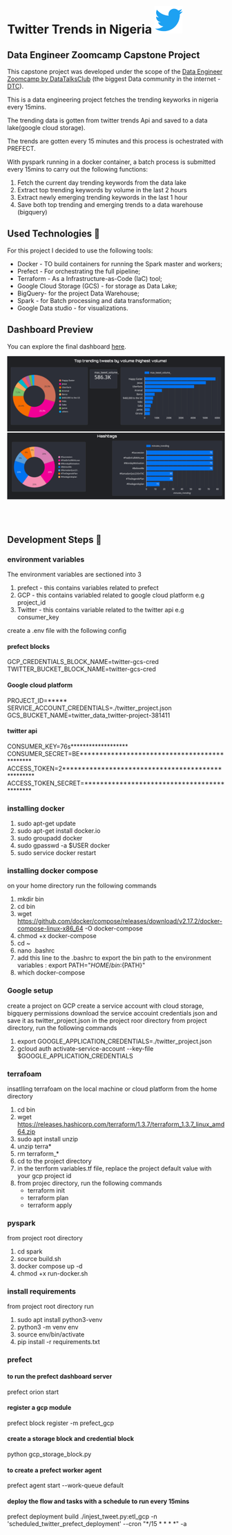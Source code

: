 # Twitter Trends in Nigeria   ![twitter](https://github.com/davidkingg/twitter-trends/blob/main/utills/twitter-logo-2429%20(1).png)
## Data Engineer Zoomcamp Capstone Project 

This capstone project was developed under the scope of the [Data Engineer Zoomcamp by DataTalksClub](https://github.com/DataTalksClub/data-engineering-zoomcamp) (the biggest Data community in the internet - [DTC](https://datatalks.club/)).

This is a data engineering project fetches the trending keyworks in nigeria every 15mins.  

The trending data is gotten from twitter trends Api and saved to a data lake(google cloud storage).  

The trends are gotten every 15 minutes and this process is ochestrated with PREFECT.  

With pyspark running in a docker container, a batch process is submitted every 15mins to carry out the following functions:  
1. Fetch the current day trending keywords from the data lake
2. Extract top trending keywords by volume in the last 2 hours
3. Extract newly emerging trending keywords in the last 1 hour
4. Save both top trending and emerging trends to a data warehouse (bigquery)


## Used Technologies 🔨

For this project I decided to use the following tools:
- Docker - TO build containers for running the Spark master and workers;
- Prefect - For orchestrating the full pipeline;
- Terraform - As a Infrastructure-as-Code (IaC) tool;
- Google Cloud Storage (GCS) - for storage as Data Lake;
- BigQuery- for the project Data Warehouse;
- Spark - for Batch processing and data transformation;
- Google Data studio - for visualizations.


## Dashboard Preview

You can explore the final dashboard [here](https://lookerstudio.google.com/reporting/9c44d5b0-c85e-4061-9d68-65c0ce5946d4).

![Dashboard Page 1](https://github.com/davidkingg/twitter-trends/blob/main/utills/dashboard2.png)
</br>
![Dashboard Page 2](https://github.com/davidkingg/twitter-trends/blob/main/utills/dashboard1.png)

</br>
</br>


## Development Steps 🚧

### environment variables
The environment variables are sectioned into 3
1. prefect - this contains variables related to prefect 
2. GCP - this contains variabled related to google cloud platform e.g project_id
3. Twitter - this contains variable related to the twitter api e.g consumer_key

create a .env file with the following config
#### prefect blocks
GCP_CREDENTIALS_BLOCK_NAME=twitter-gcs-cred
TWITTER_BUCKET_BLOCK_NAME=twitter-gcs-cred
#### Google cloud platform
PROJECT_ID=*****
SERVICE_ACCOUNT_CREDENTIALS=./twitter_project.json
GCS_BUCKET_NAME=twitter_data_twitter-project-381411
#### twitter api
CONSUMER_KEY=76s*******************
CONSUMER_SECRET=BE*********************************************
ACCESS_TOKEN=2**************************************************
ACCESS_TOKEN_SECRET=********************************************


### installing docker
1. sudo apt-get update
2. sudo apt-get install docker.io
3. sudo groupadd docker
4. sudo gpasswd -a $USER docker
5. sudo service docker restart


### installing docker compose
on your home directory run the following commands
1. mkdir bin
2. cd bin
3. wget https://github.com/docker/compose/releases/download/v2.17.2/docker-compose-linux-x86_64 -O docker-compose
4. chmod +x docker-compose
5. cd ~
6. nano .bashrc
7. add this line to the .bashrc to export the bin path to the environment variables : export PATH="${HOME}/bin:${PATH}"
8. which docker-compose


### Google setup
create a project on GCP
create a service account with cloud storage, bigquery permissions
download the service accouint credentials json and save it as twitter_project.json in the project roor directory
from project directory, run the following commands
1. export GOOGLE_APPLICATION_CREDENTIALS=./twitter_project.json
2. gcloud auth activate-service-account --key-file $GOOGLE_APPLICATION_CREDENTIALS


### terrafoam
insatlling terrafoam on the local machine or cloud platform
from the home directory
1. cd bin
2. wget https://releases.hashicorp.com/terraform/1.3.7/terraform_1.3.7_linux_amd64.zip
3. sudo apt install unzip
4. unzip terra*
5. rm terraform_*
6. cd to the project directory
7. in the terrform variables.tf file, replace the project default value with your gcp project id
8. from projec directory, run the following commands
    - terraform init
    - terraform plan
    - terraform apply



### pyspark
from project root directory
1. cd spark
2. source build.sh
3. docker compose up -d
4. chmod +x run-docker.sh


### install requirements
from project root directory run
1. sudo apt install python3-venv
2. python3 -m venv env
3. source env/bin/activate
5. pip install -r requirements.txt


### prefect
#### to run the prefect dashboard server
prefect orion start

#### register a gcp module
prefect block register -m prefect_gcp

#### create a storage block and credential block
python gcp_storage_block.py  

#### to create a prefect worker agent
prefect agent start --work-queue default

#### deploy the flow and tasks with a schedule to run every 15mins
prefect deployment build ./injest_tweet.py:etl_gcp -n 'scheduled_twitter_prefect_deployment' --cron "*/15 * * * *" -a



